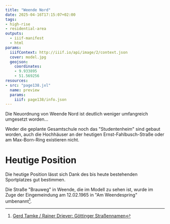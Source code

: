 ```yaml
---
title: "Weende Nord"
date: 2025-04-16T17:15:07+02:00
tags:
- high-rise
- residential-area
outputs:
  - iiif-manifest
  - html
params:
  iiifContext: http://iiif.io/api/image/2/context.json
  cover: model.jpg
  geojson:
    coordinates:
    - 9.933895
    - 51.569256
resources:
- src: "page138.jxl"
  name: preview
  params:
    iiif: page138/info.json
---
```


Die Neuordnung von Weende Nord ist deutlich weniger umfangreich umgesetzt worden...
<!--more-->
Weder die geplante Gesamtschule noch das "Studentenheim" sind gebaut worden, auch die Hochhäuser an der heutigen Ernst-Fahlbusch-Straße oder am Max-Born-Ring existieren nicht.

# Heutige Position

Die heutige Position lässt sich Dank des bis heute bestehenden Sportplatzes gut bestimmen.

Die Straße "Brauweg" in Weende, die im Modell zu sehen ist, wurde im Zuge der Eingemeindung am 12.02.1965 in "Am Weendespring" umbenannt[^1].


[^1]: [Gerd Tamke / Rainer Driever: Göttinger Straßennamen](https://www.stadtarchiv.goettingen.de/strassennamen/tamke-driever%20goettinger%20strassennamen_01.pdf#page=40)
